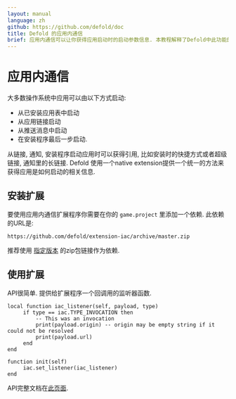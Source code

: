 ```yaml
---
layout: manual
language: zh
github: https://github.com/defold/doc
title: Defold 的应用内通信
brief: 应用内通信可以让你获得应用启动时的启动参数信息. 本教程解释了Defold中此功能的API.
---
```


# 应用内通信

大多数操作系统中应用可以由以下方式启动:

* 从已安装应用表中启动
* 从应用链接启动
* 从推送消息中启动
* 在安装程序最后一步启动.

从链接, 通知, 安装程序启动应用时可以获得引用, 比如安装时的快捷方式或者超级链接, 通知里的长链接. Defold 使用一个native extension提供一个统一的方法来获得应用是如何启动的相关信息.

## 安装扩展

要使用应用内通信扩展程序你需要在你的 `game.project` 里添加一个依赖. 此依赖的URL是:
```
https://github.com/defold/extension-iac/archive/master.zip
```

推荐使用 [指定版本](https://github.com/defold/extension-iac/releases) 的zip包链接作为依赖.

## 使用扩展

API很简单. 提供给扩展程序一个回调用的监听器函数.

```
local function iac_listener(self, payload, type)
     if type == iac.TYPE_INVOCATION then
         -- This was an invocation
         print(payload.origin) -- origin may be empty string if it could not be resolved
         print(payload.url)
     end
end

function init(self)
     iac.set_listener(iac_listener)
end
```

API完整文档在[此页面](https://defold.github.io/extension-iac/).
